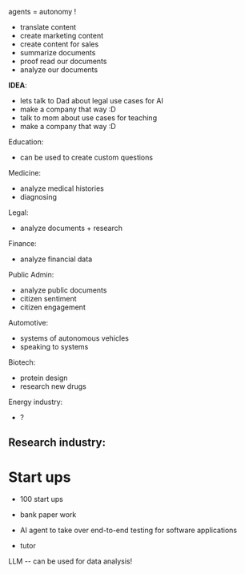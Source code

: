 agents = autonomy !  

* translate content
* create marketing content  
* create content for sales  
* summarize documents
* proof read our documents  
* analyze our documents  


**IDEA**:
- lets talk to Dad about legal use cases for AI
- make a company that way :D 
- talk to mom about use cases for teaching
- make a company that way :D   


Education:
- can be used to create custom questions  

Medicine:
- analyze medical histories
- diagnosing

Legal:
- analyze documents + research

Finance:
- analyze financial data 

Public Admin:
- analyze public documents
- citizen sentiment
- citizen engagement  

Automotive:
- systems of autonomous vehicles
- speaking to systems 

Biotech:
- protein design
- research new drugs

Energy industry:
- ?

Research industry:
- 

# Start ups 

- 100 start ups  

- bank paper work 
- AI agent to take over end-to-end testing for software applications  
- tutor 


LLM -- can be used for data analysis!  


